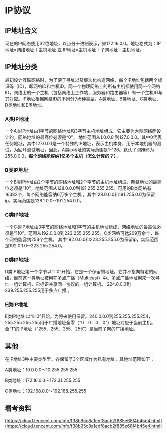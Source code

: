 # IP协议

## IP地址含义

现在的IP网络使用32位地址，以点分十进制表示，如172.16.0.0。地址格式为：IP地址=网络地址＋主机地址 或 IP地址=主机地址＋子网地址＋主机地址。

## IP地址分类

最初设计互联网络时，为了便于寻址以及层次化构造网络，每个IP地址包括两个标识码（ID），即网络ID和主机ID。同一个物理网络上的所有主机都使用同一个网络ID，网络上的一个主机（包括网络上工作站，服务器和路由器等）有一个主机ID与其对应。IP地址根据网络ID的不同分为5种类型，A类地址、B类地址、C类地址、D类地址和E类地址。

### A类IP地址

一个A类IP地址由1字节的网络地址和3字节主机地址组成，它主要为大型网络而设计的，网络地址的最高位必须是“0”， 地址范围从1.0.0.0 到127.0.0.0。其中0代表任何地址，其中127.0.0.1是一个特殊的IP地址，表示主机本身，用于本地机器的测试，为回环测试地址，因此，A类ip地址的实际范围是1-126。默认子网掩码为255.0.0.0，**每个网络能容纳1亿多个主机（怎么计算的？）**。

### B类IP地址

一个B类IP地址由2个字节的网络地址和2个字节的主机地址组成，网络地址的最高位必须是“10”，地址范围从128.0.0.0到191.255.255.255。可用的B类网络有16382个，每个网络能容纳6万多个主机 。其中128.0.0.0和191.255.0.0为保留ip，实际范围是128.1.0.0--191.254.0.0。

### C类IP地址

一个C类IP地址由3字节的网络地址和1字节的主机地址组成，网络地址的最高位必须是“110”。范围从192.0.0.0到223.255.255.255。C类网络可达209万余个，每个网络能容纳254个主机。 其中192.0.0.0和223.255.255.0为保留ip，实际范围是192.0.1.0--223.255.254.0。

### D类IP地址

D类IP地址第一个字节以“lll0”开始，它是一个保留的地址。它并不指向特定的网络，目前这一类地址被用在多点广播（Multicast）中。多点广播地址用来一次寻址一组计算机，它标识共享同一协议的一组计算机。 224.0.0.0到239.255.255.255用于多点广播 。

### E类IP地址

E类IP地址 以“llll0”开始，为将来使用保留。240.0.0.0到255.255.255.254，255.255.255.255用于广播地址全零（“0．0．0．0”）地址对应于当前主机。全“1”的IP地址（“255．255．255．255”）是当前子网的广播地址。

## 其他

在IP地址3种主要类型里，各保留了3个区域作为私有地址，其地址范围如下：

A类地址：10.0.0.0～10.255.255.255

B类地址：172.16.0.0～172.31.255.255

C类地址：192.168.0.0～192.168.255.255

## 看考资料

[https://cloud.tencent.com/info/f38b95c8a1edf8acb2f885e68f4b45e4.html](https://cloud.tencent.com/info/f38b95c8a1edf8acb2f885e68f4b45e4.html)
